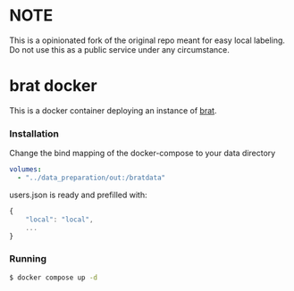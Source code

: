 # NOTE

This is a opinionated fork of the original repo meant for easy local labeling. Do not use this as a public service under any circumstance.

# brat docker

This is a docker container deploying an instance of [brat](http://brat.nlplab.org/).

### Installation

Change the bind mapping of the docker-compose to your data directory

```yml
volumes:
  - "../data_preparation/out:/bratdata"
```

users.json is ready and prefilled with:

```javascript
{
    "local": "local",
    ...
}
```

### Running

```bash
$ docker compose up -d
```

